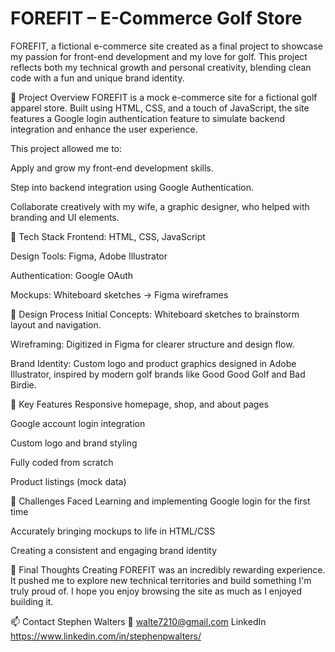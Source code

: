 # FOREFIT – E-Commerce Golf Store

FOREFIT, a fictional e-commerce site created as a final project to showcase my passion for front-end development and my love for golf. This project reflects both my technical growth and personal creativity, blending clean code with a fun and unique brand identity.

🚀 Project Overview
FOREFIT is a mock e-commerce site for a fictional golf apparel store. Built using HTML, CSS, and a touch of JavaScript, the site features a Google login authentication feature to simulate backend integration and enhance the user experience.

This project allowed me to:

Apply and grow my front-end development skills.

Step into backend integration using Google Authentication.

Collaborate creatively with my wife, a graphic designer, who helped with branding and UI elements.

🧱 Tech Stack
Frontend: HTML, CSS, JavaScript

Design Tools: Figma, Adobe Illustrator

Authentication: Google OAuth

Mockups: Whiteboard sketches → Figma wireframes

🎨 Design Process
Initial Concepts: Whiteboard sketches to brainstorm layout and navigation.

Wireframing: Digitized in Figma for clearer structure and design flow.

Brand Identity: Custom logo and product graphics designed in Adobe Illustrator, inspired by modern golf brands like Good Good Golf and Bad Birdie.

🔑 Key Features
Responsive homepage, shop, and about pages

Google account login integration

Custom logo and brand styling

Fully coded from scratch

Product listings (mock data)

🧠 Challenges Faced
Learning and implementing Google login for the first time

Accurately bringing mockups to life in HTML/CSS

Creating a consistent and engaging brand identity

💬 Final Thoughts
Creating FOREFIT was an incredibly rewarding experience. It pushed me to explore new technical territories and build something I'm truly proud of. I hope you enjoy browsing the site as much as I enjoyed building it.

📫 Contact
Stephen Walters
📧 walte7210@gmail.com
LinkedIn https://www.linkedin.com/in/stephenpwalters/
